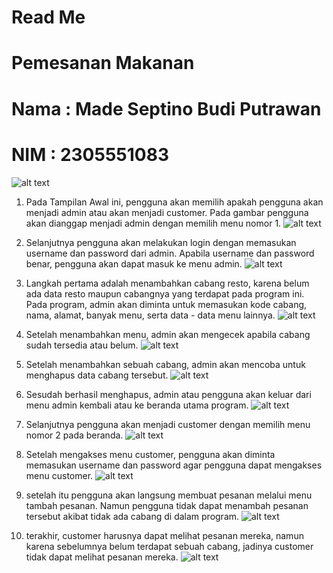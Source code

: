 # Read Me

# Pemesanan Makanan
# Nama  : Made Septino Budi Putrawan
# NIM   : 2305551083

![alt text](/img/UML-pemesananMakanan.drawio.png)

1. Pada Tampilan Awal ini, pengguna akan memilih apakah pengguna akan menjadi admin atau akan menjadi customer. Pada gambar pengguna akan dianggap menjadi admin dengan memilih menu nomor 1.
![alt text](/img/tampilan%20awal.png)

2. Selanjutnya pengguna akan melakukan login dengan memasukan username dan password dari admin. Apabila username dan password benar, pengguna akan dapat masuk ke menu admin.
![alt text](/img/login%20untuk%20masuk%20ke%20menu%20admin.png)

3. Langkah pertama adalah menambahkan cabang resto, karena belum ada data resto maupun cabangnya yang terdapat pada program ini. Pada program, admin akan diminta untuk memasukan kode cabang, nama, alamat, banyak menu, serta data - data menu lainnya.
![alt text](/img/menambahkan%20resto%20dan%20menu%20oleh%20admin.png)

4. Setelah menambahkan menu, admin akan mengecek apabila cabang sudah tersedia atau belum.
![alt text](/img/mengecek%20apakah%20cabang%20sudah%20tersedia.png)

5. Setelah menambahkan sebuah cabang, admin akan mencoba untuk menghapus data cabang tersebut. 
![alt text](/img/menghapus%20cabang%20setelah%20menambahkan.png)

6. Sesudah berhasil menghapus, admin atau pengguna akan keluar dari menu admin kembali atau ke beranda utama program. 
![alt text](/img/Setelah%20menghapus%20cabang,%20kembali%20ke%20beranda.png)

7. Selanjutnya pengguna akan menjadi customer dengan memilih menu nomor 2 pada beranda.
![alt text](/img/memilih%20menu%20customer.png)

8. Setelah mengakses menu customer, pengguna akan diminta memasukan username dan password agar pengguna dapat mengakses menu customer.
![alt text](/img/login%20untuk%20masuk%20ke%20menu%20customer.png)

9. setelah itu pengguna akan langsung membuat pesanan melalui menu tambah pesanan. Namun pengguna tidak dapat menambah pesanan tersebut akibat tidak ada cabang di dalam program.
![alt text](/img/customer%20membuat%20pesanan.png)

10. terakhir, customer harusnya dapat melihat pesanan mereka, namun karena sebelumnya belum terdapat sebuah cabang, jadinya customer tidak dapat melihat pesanan mereka. 
![alt text](/img/customer%20melihat%20pesanan.png)